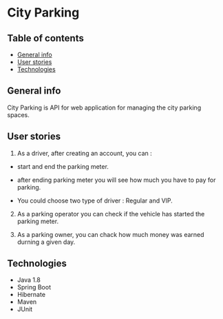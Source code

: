 # City Parking

## Table of contents
* [General info](#general-info)
* [User stories](#user_stories)
* [Technologies](#technologies)


## General info 

City Parking is API for web application for managing the city parking spaces.

## User stories

1. As a driver, after creating an account,  you can :
* start and end the parking meter. 
* after ending parking meter you will see how much you have to pay for parking.

* You could choose two type of driver : Regular and VIP. 

2. As a parking operator you can check if the vehicle has started the parking meter.

3. As a parking owner, you can chack how much money was earned durning a given day.



## Technologies
* Java 1.8
* Spring Boot
* Hibernate
* Maven 
* JUnit 

